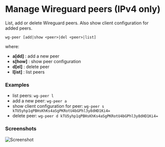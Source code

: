 # Manage Wireguard peers (IPv4 only)

List, add or delete Wireguard peers. Also show client configuration for added peers.

```
wg-peer [add|show <peer>|del <peer>|list]
```

where:
- **a[dd]**  : add a new peer
- **s[how]** : show peer configuration
- **d[el]**  : delete peer
- **l[ist]** : list peers

### Examples
- list peers: `wg-peer l`
- add a new peer: `wg-peer a`
- show client configuration for peer: `wg-peer s kTU5yhp1qPBHsKhKs4aSgPKRotU4bGPhl3y8dHD1Ki4=`
- delete peer: `wg-peer d kTU5yhp1qPBHsKhKs4aSgPKRotU4bGPhl3y8dHD1Ki4=`

### Screenshots
![Screenshot](https://images2.imgbox.com/0f/0a/DbVVJ3sY_o.jpg)
